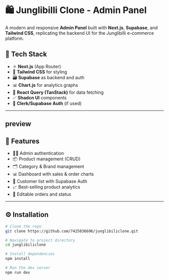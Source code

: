 # 🛍️ Junglibilli Clone - Admin Panel

A modern and responsive **Admin Panel** built with **Next.js**, **Supabase**, and **Tailwind CSS**, replicating the backend UI for the Junglibilli e-commerce platform.

## 🚀 Tech Stack

- ⚛️ **Next.js** (App Router)
- 🎨 **Tailwind CSS** for styling
- 🗃️ **Supabase** as backend and auth
- 📊 **Chart.js** for analytics graphs
- 🧠 **React Query (TanStack)** for data fetching
- ✅ **Shadcn UI** components
- 🔐 **Clerk/Supabase Auth** (if used)

---

## preview 


## 🔧 Features

- 🧑‍💼 Admin authentication
- 📦 Product management (CRUD)
- 🗂️ Category & Brand management
- 📊 Dashboard with sales & order charts
- 👥 Customer list with Supabase Auth
- 📈 Best-selling product analytics
- 📝 Editable orders and status

---

## ⚙️ Installation

```bash
# Clone the repo
git clone https://github.com/7425036696/junglibiliclone.git

# Navigate to project directory
cd junglibiliclone

# Install dependencies
npm install

# Run the dev server
npm run dev
